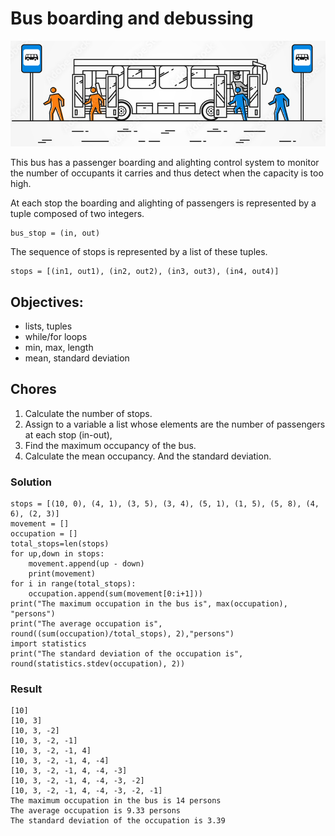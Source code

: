 # Bus boarding and debussing

![](https://github.com/RealXun/Bus_boarding_and_debussing/blob/main/Resources/Bus%20In%20Out.png)

This bus has a passenger boarding and alighting control system to monitor the number of occupants it carries and thus detect when the capacity is too high.

At each stop the boarding and alighting of passengers is represented by a tuple composed of two integers.
```
bus_stop = (in, out)
```
The sequence of stops is represented by a list of these tuples.
```
stops = [(in1, out1), (in2, out2), (in3, out3), (in4, out4)]
```

## Objectives:
* lists, tuples
* while/for loops
* min, max, length
* mean, standard deviation

## Chores
1. Calculate the number of stops.
2. Assign to a variable a list whose elements are the number of passengers at each stop (in-out),
3. Find the maximum occupancy of the bus.
4. Calculate the mean occupancy. And the standard deviation.

### Solution
```
stops = [(10, 0), (4, 1), (3, 5), (3, 4), (5, 1), (1, 5), (5, 8), (4, 6), (2, 3)]
movement = []
occupation = []
total_stops=len(stops)
for up,down in stops:
    movement.append(up - down)
    print(movement)
for i in range(total_stops):
    occupation.append(sum(movement[0:i+1]))
print("The maximum occupation in the bus is", max(occupation), "persons")
print("The average occupation is", round((sum(occupation)/total_stops), 2),"persons")
import statistics
print("The standard deviation of the occupation is", round(statistics.stdev(occupation), 2))
```
### Result
```
[10]
[10, 3]
[10, 3, -2]
[10, 3, -2, -1]
[10, 3, -2, -1, 4]
[10, 3, -2, -1, 4, -4]
[10, 3, -2, -1, 4, -4, -3]
[10, 3, -2, -1, 4, -4, -3, -2]
[10, 3, -2, -1, 4, -4, -3, -2, -1]
The maximum occupation in the bus is 14 persons
The average occupation is 9.33 persons
The standard deviation of the occupation is 3.39
```
